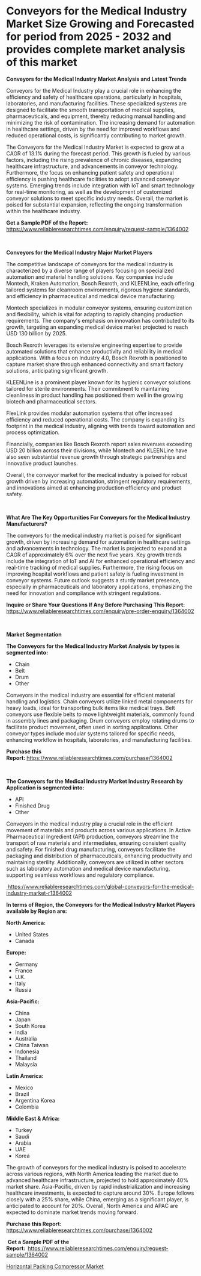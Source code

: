 <p><h1>Conveyors for the Medical Industry Market Size Growing and Forecasted for period from 2025 - 2032 and provides complete market analysis of this market</h1></p><p><strong>Conveyors for the Medical Industry Market Analysis and Latest Trends</strong></p>
<p><p>Conveyors for the Medical Industry play a crucial role in enhancing the efficiency and safety of healthcare operations, particularly in hospitals, laboratories, and manufacturing facilities. These specialized systems are designed to facilitate the smooth transportation of medical supplies, pharmaceuticals, and equipment, thereby reducing manual handling and minimizing the risk of contamination. The increasing demand for automation in healthcare settings, driven by the need for improved workflows and reduced operational costs, is significantly contributing to market growth.</p><p>The Conveyors for the Medical Industry Market is expected to grow at a CAGR of 13.1% during the forecast period. This growth is fueled by various factors, including the rising prevalence of chronic diseases, expanding healthcare infrastructure, and advancements in conveyor technology. Furthermore, the focus on enhancing patient safety and operational efficiency is pushing healthcare facilities to adopt advanced conveyor systems. Emerging trends include integration with IoT and smart technology for real-time monitoring, as well as the development of customized conveyor solutions to meet specific industry needs. Overall, the market is poised for substantial expansion, reflecting the ongoing transformation within the healthcare industry.</p></p>
<p><strong>Get a Sample PDF of the Report:&nbsp;</strong> <a href="https://www.reliableresearchtimes.com/enquiry/request-sample/1364002?utm_campaign=3227&utm_medium=2&utm_source=Github&utm_content=ia&utm_term=12042025&utm_id=conveyors-for-the-medical-industry">https://www.reliableresearchtimes.com/enquiry/request-sample/1364002</a></p>
<p>&nbsp;</p>
<p><strong>Conveyors for the Medical Industry Major Market Players</strong></p>
<p><p>The competitive landscape of conveyors for the medical industry is characterized by a diverse range of players focusing on specialized automation and material handling solutions. Key companies include Montech, Kraken Automation, Bosch Rexroth, and KLEENLine, each offering tailored systems for cleanroom environments, rigorous hygiene standards, and efficiency in pharmaceutical and medical device manufacturing.</p><p>Montech specializes in modular conveyor systems, ensuring customization and flexibility, which is vital for adapting to rapidly changing production requirements. The company's emphasis on innovation has contributed to its growth, targeting an expanding medical device market projected to reach USD 130 billion by 2025.</p><p>Bosch Rexroth leverages its extensive engineering expertise to provide automated solutions that enhance productivity and reliability in medical applications. With a focus on Industry 4.0, Bosch Rexroth is positioned to capture market share through enhanced connectivity and smart factory solutions, anticipating significant growth.</p><p>KLEENLine is a prominent player known for its hygienic conveyor solutions tailored for sterile environments. Their commitment to maintaining cleanliness in product handling has positioned them well in the growing biotech and pharmaceutical sectors.</p><p>FlexLink provides modular automation systems that offer increased efficiency and reduced operational costs. The company is expanding its footprint in the medical industry, aligning with trends toward automation and process optimization.</p><p>Financially, companies like Bosch Rexroth report sales revenues exceeding USD 20 billion across their divisions, while Montech and KLEENLine have also seen substantial revenue growth through strategic partnerships and innovative product launches.</p><p>Overall, the conveyor market for the medical industry is poised for robust growth driven by increasing automation, stringent regulatory requirements, and innovations aimed at enhancing production efficiency and product safety.</p></p>
<p>&nbsp;</p>
<p><strong>What Are The Key Opportunities For Conveyors for the Medical Industry Manufacturers?</strong></p>
<p><p>The conveyors for the medical industry market is poised for significant growth, driven by increasing demand for automation in healthcare settings and advancements in technology. The market is projected to expand at a CAGR of approximately 6% over the next five years. Key growth trends include the integration of IoT and AI for enhanced operational efficiency and real-time tracking of medical supplies. Furthermore, the rising focus on improving hospital workflows and patient safety is fueling investment in conveyor systems. Future outlook suggests a sturdy market presence, especially in pharmaceuticals and laboratory applications, emphasizing the need for innovation and compliance with stringent regulations.</p></p>
<p><strong>Inquire or Share Your Questions If Any Before Purchasing This Report:</strong> <a href="https://www.reliableresearchtimes.com/enquiry/pre-order-enquiry/1364002?utm_campaign=3227&utm_medium=2&utm_source=Github&utm_content=ia&utm_term=12042025&utm_id=conveyors-for-the-medical-industry">https://www.reliableresearchtimes.com/enquiry/pre-order-enquiry/1364002</a></p>
<p>&nbsp;</p>
<p><strong>Market Segmentation</strong></p>
<p><strong>The Conveyors for the Medical Industry Market Analysis by types is segmented into:</strong></p>
<p><ul><li>Chain</li><li>Belt</li><li>Drum</li><li>Other</li></ul></p>
<p><p>Conveyors in the medical industry are essential for efficient material handling and logistics. Chain conveyors utilize linked metal components for heavy loads, ideal for transporting bulk items like medical trays. Belt conveyors use flexible belts to move lightweight materials, commonly found in assembly lines and packaging. Drum conveyors employ rotating drums to facilitate product movement, often used in sorting applications. Other conveyor types include modular systems tailored for specific needs, enhancing workflow in hospitals, laboratories, and manufacturing facilities.</p></p>
<p><strong>Purchase this Report:&nbsp;</strong><a href="https://www.reliableresearchtimes.com/purchase/1364002?utm_campaign=3227&utm_medium=2&utm_source=Github&utm_content=ia&utm_term=12042025&utm_id=conveyors-for-the-medical-industry">https://www.reliableresearchtimes.com/purchase/1364002</a></p>
<p>&nbsp;</p>
<p><strong>The Conveyors for the Medical Industry Market Industry Research by Application is segmented into:</strong></p>
<p><ul><li>API</li><li>Finished Drug</li><li>Other</li></ul></p>
<p><p>Conveyors in the medical industry play a crucial role in the efficient movement of materials and products across various applications. In Active Pharmaceutical Ingredient (API) production, conveyors streamline the transport of raw materials and intermediates, ensuring consistent quality and safety. For finished drug manufacturing, conveyors facilitate the packaging and distribution of pharmaceuticals, enhancing productivity and maintaining sterility. Additionally, conveyors are utilized in other sectors such as laboratory automation and medical device manufacturing, supporting seamless workflows and regulatory compliance.</p></p>
<p><a href="https://www.reliableresearchtimes.com/global-conveyors-for-the-medical-industry-market-r1364002?utm_campaign=3227&utm_medium=2&utm_source=Github&utm_content=ia&utm_term=12042025&utm_id=conveyors-for-the-medical-industry">&nbsp;https://www.reliableresearchtimes.com/global-conveyors-for-the-medical-industry-market-r1364002</a></p>
<p><strong>In terms of Region, the Conveyors for the Medical Industry Market Players available by Region are:</strong></p>
<p>
    <p> <strong> North America: </strong>
        <ul>
            <li>United States</li>
            <li>Canada</li>
        </ul>
        </p> 
    <p> <strong> Europe: </strong>
        <ul>
            <li>Germany</li>
            <li>France</li>
            <li>U.K.</li>
            <li>Italy</li>
            <li>Russia</li>
        </ul>
        </p> 
    <p> <strong> Asia-Pacific: </strong>
        <ul>
            <li>China</li>
            <li>Japan</li>
            <li>South Korea</li>
            <li>India</li>
            <li>Australia</li>
            <li>China Taiwan</li>
            <li>Indonesia</li>
            <li>Thailand</li>
            <li>Malaysia</li>
        </ul>
        </p> 
    <p> <strong> Latin America: </strong>
        <ul>
            <li>Mexico</li>
            <li>Brazil</li>
            <li>Argentina Korea</li>
            <li>Colombia</li>
        </ul>
        </p> 
    <p> <strong> Middle East & Africa: </strong>
        <ul>
            <li>Turkey</li>
            <li>Saudi</li>
            <li>Arabia</li>
            <li>UAE</li>
            <li>Korea</li>
        </ul>
    </p>
    </p>
<p><p>The growth of conveyors for the medical industry is poised to accelerate across various regions, with North America leading the market due to advanced healthcare infrastructure, projected to hold approximately 40% market share. Asia-Pacific, driven by rapid industrialization and increasing healthcare investments, is expected to capture around 30%. Europe follows closely with a 25% share, while China, emerging as a significant player, is anticipated to account for 20%. Overall, North America and APAC are expected to dominate market trends moving forward.</p></p>
<p><strong>Purchase this Report: </strong><a href="https://www.reliableresearchtimes.com/purchase/1364002?utm_campaign=3227&utm_medium=2&utm_source=Github&utm_content=ia&utm_term=12042025&utm_id=conveyors-for-the-medical-industry">https://www.reliableresearchtimes.com/purchase/1364002</a></p>
<p>&nbsp;<strong>Get a Sample PDF of the Report:&nbsp;&nbsp;</strong><a href="https://www.reliableresearchtimes.com/enquiry/request-sample/1364002?utm_campaign=3227&utm_medium=2&utm_source=Github&utm_content=ia&utm_term=12042025&utm_id=conveyors-for-the-medical-industry">https://www.reliableresearchtimes.com/enquiry/request-sample/1364002</a></p>
<p><strong></strong></p>
<p><p><a href="https://github.com/awalinfucci/Market-Research-Report-List-1/blob/main/horizontal-packing-compressor-market.md?utm_campaign=3227&utm_medium=2&utm_source=Github&utm_content=ia&utm_term=12042025&utm_id=conveyors-for-the-medical-industry">Horizontal Packing Compressor Market</a></p></p>